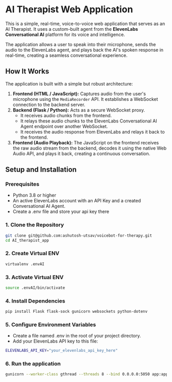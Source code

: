 # AI Therapist Web Application

This is a simple, real-time, voice-to-voice web application that serves as an AI Therapist. It uses a custom-built agent from the **ElevenLabs Conversational AI** platform for its voice and intelligence.

The application allows a user to speak into their microphone, sends the audio to the ElevenLabs agent, and plays back the AI's spoken response in real-time, creating a seamless conversational experience.


## How It Works

The application is built with a simple but robust architecture:

1.  **Frontend (HTML / JavaScript):** Captures audio from the user's microphone using the `MediaRecorder` API. It establishes a WebSocket connection to the backend server.
2.  **Backend (Flask / Python):** Acts as a secure WebSocket proxy.
    - It receives audio chunks from the frontend.
    - It relays these audio chunks to the ElevenLabs Conversational AI Agent endpoint over another WebSocket.
    - It receives the audio response from ElevenLabs and relays it back to the frontend.
3.  **Frontend (Audio Playback):** The JavaScript on the frontend receives the raw audio stream from the backend, decodes it using the native Web Audio API, and plays it back, creating a continuous conversation.


## Setup and Installation

### Prerequisites

- Python 3.8 or higher
- An active ElevenLabs account with an API Key and a created Conversational AI Agent.
- Create a .env file and store your api key there 

### 1. Clone the Repository

```bash
git clone git@github.com:ashutosh-utsav/voicebot-for-therapy.git
cd AI_therapist_app 
```

### 2. Create Virtual ENV
```bash
virtualenv .envAI
```

### 3. Activate Virtual ENV
```bash
source .envAI/bin/activate
```

### 4. Install Dependencies
```bash
pip install Flask flask-sock gunicorn websockets python-dotenv
```

### 5. Configure Environment Variables
- Create a file named .env in the root of your project directory.
- Add your ElevenLabs API key to this file:
```bash
ELEVENLABS_API_KEY="your_elevenlabs_api_key_here"
```

### 6. Run the application 
```bash
gunicorn --worker-class gthread --threads 8 --bind 0.0.0.0:5050 app:app
```
